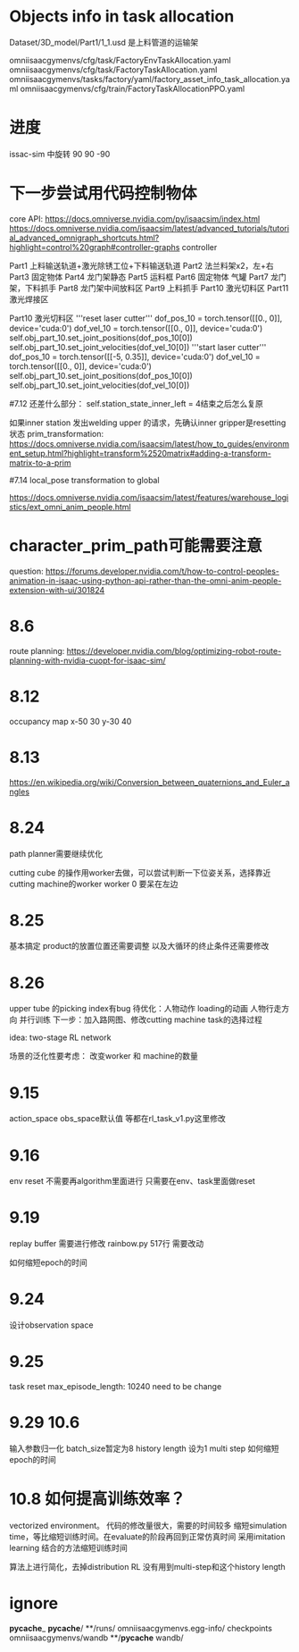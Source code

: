 # Objects info in task allocation 
Dataset/3D_model/Part1/1_1.usd
是上料管道的运输架



omniisaacgymenvs/cfg/task/FactoryEnvTaskAllocation.yaml
omniisaacgymenvs/cfg/task/FactoryTaskAllocation.yaml
omniisaacgymenvs/tasks/factory/yaml/factory_asset_info_task_allocation.yaml
omniisaacgymenvs/cfg/train/FactoryTaskAllocationPPO.yaml

# 进度
issac-sim 中旋转 90 90 -90

# 下一步尝试用代码控制物体
core API:
https://docs.omniverse.nvidia.com/py/isaacsim/index.html
https://docs.omniverse.nvidia.com/isaacsim/latest/advanced_tutorials/tutorial_advanced_omnigraph_shortcuts.html?highlight=control%20graph#controller-graphs controller
 

Part1 上料输送轨道+激光除锈工位+下料输送轨道
Part2 法兰料架x2，左+右
Part3 固定物体
Part4 龙门架静态
Part5 运料框
Part6 固定物体 气罐
Part7 龙门架，下料抓手
Part8 龙门架中间放料区
Part9 上料抓手 
Part10 激光切料区
Part11 激光焊接区



Part10 激光切料区
    '''reset laser cutter'''
    dof_pos_10 = torch.tensor([[0., 0]], device='cuda:0')
    dof_vel_10 = torch.tensor([[0., 0]], device='cuda:0')
    self.obj_part_10.set_joint_positions(dof_pos_10[0])
    self.obj_part_10.set_joint_velocities(dof_vel_10[0])
    '''start laser cutter'''
    dof_pos_10 = torch.tensor([[-5, 0.35]], device='cuda:0')
    dof_vel_10 = torch.tensor([[0., 0]], device='cuda:0')
    self.obj_part_10.set_joint_positions(dof_pos_10[0])
    self.obj_part_10.set_joint_velocities(dof_vel_10[0])

#7.12
还差什么部分：
self.station_state_inner_left = 4结束之后怎么复原

如果inner station 发出welding upper 的请求，先确认inner gripper是resetting 状态
prim_transformation:
https://docs.omniverse.nvidia.com/isaacsim/latest/how_to_guides/environment_setup.html?highlight=transform%2520matrix#adding-a-transform-matrix-to-a-prim

#7.14 local_pose transformation to global

https://docs.omniverse.nvidia.com/isaacsim/latest/features/warehouse_logistics/ext_omni_anim_people.html


# character_prim_path可能需要注意
question: https://forums.developer.nvidia.com/t/how-to-control-peoples-animation-in-isaac-using-python-api-rather-than-the-omni-anim-people-extension-with-ui/301824

# 8.6

route planning: https://developer.nvidia.com/blog/optimizing-robot-route-planning-with-nvidia-cuopt-for-isaac-sim/

# 8.12
occupancy map
x-50 30
y-30 40

# 8.13
https://en.wikipedia.org/wiki/Conversion_between_quaternions_and_Euler_angles

# 8.24
path planner需要继续优化

cutting cube 的操作用worker去做，可以尝试判断一下位姿关系，选择靠近cutting machine的worker
worker 0 要呆在左边

# 8.25
基本搞定 product的放置位置还需要调整 以及大循环的终止条件还需要修改

# 8.26
upper tube 的picking index有bug 
待优化：人物动作 loading的动画 人物行走方向 并行训练
下一步：加入路网图、修改cutting machine task的选择过程

idea: two-stage RL network

场景的泛化性要考虑： 改变worker 和 machine的数量

# 9.15 
action_space obs_space默认值 等都在rl_task_v1.py这里修改

# 9.16
env reset 不需要再algorithm里面进行 只需要在env、task里面做reset

# 9.19
replay buffer 需要进行修改
rainbow.py 517行 需要改动

如何缩短epoch的时间

# 9.24
设计observation space
# 9.25
task reset
max_episode_length: 10240 need to be change

# 9.29 10.6
输入参数归一化
batch_size暂定为8
history length 设为1
multi step
如何缩短epoch的时间



# 10.8 如何提高训练效率？

vectorized environment。 代码的修改量很大，需要的时间较多
缩短simulation time，等比缩短训练时间。在evaluate的阶段再回到正常仿真时间
采用imitation learning 结合的方法缩短训练时间 

算法上进行简化，去掉distribution RL
没有用到multi-step和这个history length







# ignore

__pycache___
__pycache__/
**/runs/
omniisaacgymenvs.egg-info/
checkpoints
omniisaacgymenvs/wandb
**/__pycache__
wandb/